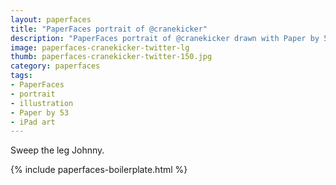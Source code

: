 ```yaml
---
layout: paperfaces
title: "PaperFaces portrait of @cranekicker"
description: "PaperFaces portrait of @cranekicker drawn with Paper by 53 on an iPad."
image: paperfaces-cranekicker-twitter-lg
thumb: paperfaces-cranekicker-twitter-150.jpg
category: paperfaces
tags: 
- PaperFaces
- portrait
- illustration
- Paper by 53
- iPad art
---
```


Sweep the leg Johnny.

{% include paperfaces-boilerplate.html %}